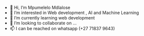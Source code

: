 - 👋 Hi, I’m Mpumelelo Mdlalose
- 👀 I’m interested in Web development , AI and Machine Learning
- 🌱 I’m currently learning web development
- 💞️ I’m looking to collaborate on ...
- 📫 I can be reached on whatsapp (+27 71837 9643)

<!---
Ntuthuko-dev/Ntuthuko-dev is a ✨ special ✨ repository because its `README.md` (this file) appears on your GitHub profile.
You can click the Preview link to take a look at your changes.
--->
